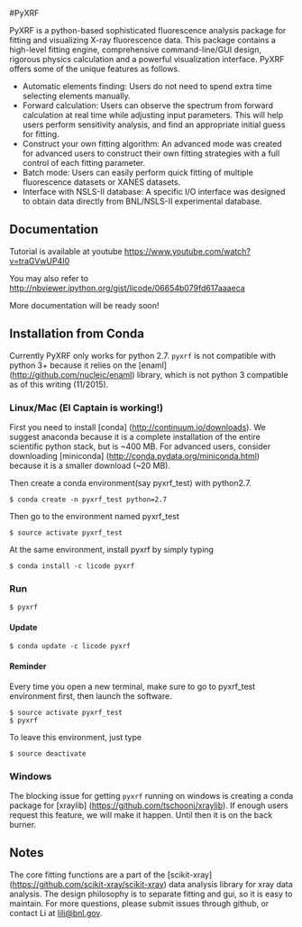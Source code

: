 #PyXRF

PyXRF is a python-based sophisticated fluorescence analysis package for 
fitting and visualizing X-ray fluorescence data. This package contains a 
high-level fitting engine, comprehensive command-line/GUI design, rigorous 
physics calculation and a powerful visualization interface. PyXRF offers some 
of the unique features as follows.
- Automatic elements finding: Users do not need to spend extra time selecting 
  elements manually.
- Forward calculation: Users can observe the spectrum from forward calculation 
  at real time while adjusting input parameters. This will help users perform 
  sensitivity analysis, and find an appropriate initial guess for fitting.
- Construct your own fitting algorithm: An advanced mode was created for 
  advanced users to construct their own fitting strategies with a full 
  control of each fitting parameter.
- Batch mode: Users can easily perform quick fitting of multiple fluorescence 
  datasets or XANES datasets.
- Interface with NSLS-II database: A specific I/O interface was designed to 
   obtain data directly from BNL/NSLS-II experimental database.


## Documentation

Tutorial is available at youtube https://www.youtube.com/watch?v=traGVwUP4I0  

You may also refer to http://nbviewer.ipython.org/gist/licode/06654b079fd617aaaeca

More documentation will be ready soon!


## Installation from Conda
Currently PyXRF only works for python 2.7. `pyxrf` is not compatible with 
python 3+ because it relies on the [enaml] (http://github.com/nucleic/enaml) library, which is not python 3 compatible as of this writing (11/2015).

### Linux/Mac (El Captain is working!)
First you need to install [conda] (http://continuum.io/downloads). We suggest 
anaconda because it is a complete installation of the entire scientific python 
stack, but is ~400 MB.  For advanced users, consider downloading [miniconda]
(http://conda.pydata.org/miniconda.html) because it is a smaller download (~20 MB).

Then create a conda environment(say pyxrf_test) with python2.7.
```
$ conda create -n pyxrf_test python=2.7
```
Then go to the environment named pyxrf_test
```
$ source activate pyxrf_test
```
At the same environment, install pyxrf by simply typing
```
$ conda install -c licode pyxrf
```

### Run
```
$ pyxrf
```

#### Update
```
$ conda update -c licode pyxrf
```

#### Reminder
Every time you open a new terminal, make sure to go to pyxrf_test environment first, then launch the software.
```
$ source activate pyxrf_test
$ pyxrf
```
To leave this environment, just type
```
$ source deactivate
```


### Windows
The blocking issue for getting `pyxrf` running on windows is creating a conda 
package for [xraylib] (https://github.com/tschoonj/xraylib).  If enough users
request this feature, we will make it happen.  Until then it is on the back 
burner.  


## Notes

The core fitting functions are a part of the [scikit-xray]
(https://github.com/scikit-xray/scikit-xray) data analysis library for xray data analysis.
The design philosophy is to separate fitting and gui, so it is easy to maintain.
For more questions, please submit issues through github, or contact Li at lili@bnl.gov.

